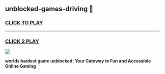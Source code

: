 
## unblocked-games-driving 👋
<h3>
<a href="https://premium.freeplayer.one?title=unblocked-games-driving&ref=14F">CLICK TO PLAY</a></h3>
<hr>

<h3>
<a href="https://premium.freeplayer.one?title=unblocked-games-driving&ref=14F">CLICK 2 PLAY</a>
  
</h3>

<a href="https://premium.freeplayer.one?title=unblocked-games-driving&ref=12F/"><img src="https://clearcache.store/games.png"></a>


**worlds hardest game unblocked: Your Gateway to Fun and Accessible Online Gaming**
